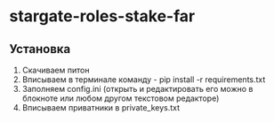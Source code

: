 # stargate-roles-stake-far

## Установка

1. Скачиваем питон
2. Вписываем в терминале команду - pip install -r requirements.txt
3. Заполняем config.ini (открыть и редактировать его можно в блокноте или любом другом текстовом редакторе)
4. Вписываем приватники в private_keys.txt
